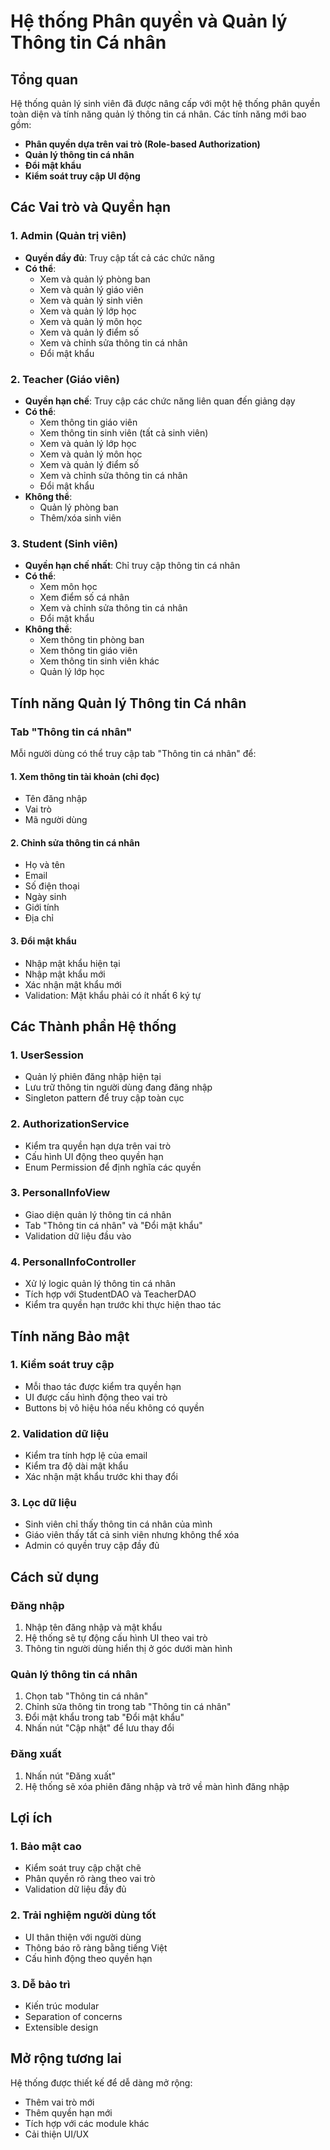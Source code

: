 # Hệ thống Phân quyền và Quản lý Thông tin Cá nhân

## Tổng quan
Hệ thống quản lý sinh viên đã được nâng cấp với một hệ thống phân quyền toàn diện và tính năng quản lý thông tin cá nhân. Các tính năng mới bao gồm:

- **Phân quyền dựa trên vai trò (Role-based Authorization)**
- **Quản lý thông tin cá nhân**
- **Đổi mật khẩu**
- **Kiểm soát truy cập UI động**

## Các Vai trò và Quyền hạn

### 1. Admin (Quản trị viên)
- **Quyền đầy đủ**: Truy cập tất cả các chức năng
- **Có thể**:
  - Xem và quản lý phòng ban
  - Xem và quản lý giáo viên
  - Xem và quản lý sinh viên
  - Xem và quản lý lớp học
  - Xem và quản lý môn học
  - Xem và quản lý điểm số
  - Xem và chỉnh sửa thông tin cá nhân
  - Đổi mật khẩu

### 2. Teacher (Giáo viên)
- **Quyền hạn chế**: Truy cập các chức năng liên quan đến giảng dạy
- **Có thể**:
  - Xem thông tin giáo viên
  - Xem thông tin sinh viên (tất cả sinh viên)
  - Xem và quản lý lớp học
  - Xem và quản lý môn học
  - Xem và quản lý điểm số
  - Xem và chỉnh sửa thông tin cá nhân
  - Đổi mật khẩu
- **Không thể**:
  - Quản lý phòng ban
  - Thêm/xóa sinh viên

### 3. Student (Sinh viên)
- **Quyền hạn chế nhất**: Chỉ truy cập thông tin cá nhân
- **Có thể**:
  - Xem môn học
  - Xem điểm số cá nhân
  - Xem và chỉnh sửa thông tin cá nhân
  - Đổi mật khẩu
- **Không thể**:
  - Xem thông tin phòng ban
  - Xem thông tin giáo viên
  - Xem thông tin sinh viên khác
  - Quản lý lớp học

## Tính năng Quản lý Thông tin Cá nhân

### Tab "Thông tin cá nhân"
Mỗi người dùng có thể truy cập tab "Thông tin cá nhân" để:

#### 1. Xem thông tin tài khoản (chỉ đọc)
- Tên đăng nhập
- Vai trò
- Mã người dùng

#### 2. Chỉnh sửa thông tin cá nhân
- Họ và tên
- Email
- Số điện thoại
- Ngày sinh
- Giới tính
- Địa chỉ

#### 3. Đổi mật khẩu
- Nhập mật khẩu hiện tại
- Nhập mật khẩu mới
- Xác nhận mật khẩu mới
- Validation: Mật khẩu phải có ít nhất 6 ký tự

## Các Thành phần Hệ thống

### 1. UserSession
- Quản lý phiên đăng nhập hiện tại
- Lưu trữ thông tin người dùng đang đăng nhập
- Singleton pattern để truy cập toàn cục

### 2. AuthorizationService
- Kiểm tra quyền hạn dựa trên vai trò
- Cấu hình UI động theo quyền hạn
- Enum Permission để định nghĩa các quyền

### 3. PersonalInfoView
- Giao diện quản lý thông tin cá nhân
- Tab "Thông tin cá nhân" và "Đổi mật khẩu"
- Validation dữ liệu đầu vào

### 4. PersonalInfoController
- Xử lý logic quản lý thông tin cá nhân
- Tích hợp với StudentDAO và TeacherDAO
- Kiểm tra quyền hạn trước khi thực hiện thao tác

## Tính năng Bảo mật

### 1. Kiểm soát truy cập
- Mỗi thao tác được kiểm tra quyền hạn
- UI được cấu hình động theo vai trò
- Buttons bị vô hiệu hóa nếu không có quyền

### 2. Validation dữ liệu
- Kiểm tra tính hợp lệ của email
- Kiểm tra độ dài mật khẩu
- Xác nhận mật khẩu trước khi thay đổi

### 3. Lọc dữ liệu
- Sinh viên chỉ thấy thông tin cá nhân của mình
- Giáo viên thấy tất cả sinh viên nhưng không thể xóa
- Admin có quyền truy cập đầy đủ

## Cách sử dụng

### Đăng nhập
1. Nhập tên đăng nhập và mật khẩu
2. Hệ thống sẽ tự động cấu hình UI theo vai trò
3. Thông tin người dùng hiển thị ở góc dưới màn hình

### Quản lý thông tin cá nhân
1. Chọn tab "Thông tin cá nhân"
2. Chỉnh sửa thông tin trong tab "Thông tin cá nhân"
3. Đổi mật khẩu trong tab "Đổi mật khẩu"
4. Nhấn nút "Cập nhật" để lưu thay đổi

### Đăng xuất
1. Nhấn nút "Đăng xuất"
2. Hệ thống sẽ xóa phiên đăng nhập và trở về màn hình đăng nhập

## Lợi ích

### 1. Bảo mật cao
- Kiểm soát truy cập chặt chẽ
- Phân quyền rõ ràng theo vai trò
- Validation dữ liệu đầy đủ

### 2. Trải nghiệm người dùng tốt
- UI thân thiện với người dùng
- Thông báo rõ ràng bằng tiếng Việt
- Cấu hình động theo quyền hạn

### 3. Dễ bảo trì
- Kiến trúc modular
- Separation of concerns
- Extensible design

## Mở rộng tương lai

Hệ thống được thiết kế để dễ dàng mở rộng:
- Thêm vai trò mới
- Thêm quyền hạn mới
- Tích hợp với các module khác
- Cải thiện UI/UX